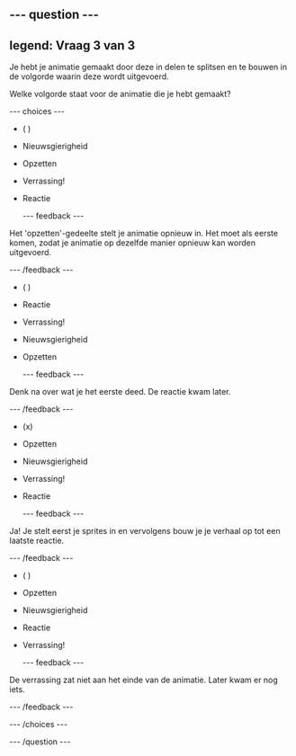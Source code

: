 --- question ---
---
legend: Vraag 3 van 3
---

Je hebt je animatie gemaakt door deze in delen te splitsen en te bouwen in de volgorde waarin deze wordt uitgevoerd.

Welke volgorde staat voor de animatie die je hebt gemaakt?

--- choices ---

- ( )
+ Nieuwsgierigheid

+ Opzetten

+ Verrassing!

+ Reactie

  --- feedback ---

 Het 'opzetten'-gedeelte stelt je animatie opnieuw in. Het moet als eerste komen, zodat je animatie op dezelfde manier opnieuw kan worden uitgevoerd.

  --- /feedback ---

- ( )
+ Reactie

+ Verrassing!

+ Nieuwsgierigheid

+ Opzetten

  --- feedback ---

 Denk na over wat je het eerste deed. De reactie kwam later.

  --- /feedback ---

- (x)
+ Opzetten

+ Nieuwsgierigheid

+ Verrassing!

+ Reactie

  --- feedback ---

 Ja! Je stelt eerst je sprites in en vervolgens bouw je je verhaal op tot een laatste reactie.

  --- /feedback ---

- ( )
+ Opzetten

+ Nieuwsgierigheid

+ Reactie

+ Verrassing!

  --- feedback ---

 De verrassing zat niet aan het einde van de animatie. Later kwam er nog iets.

  --- /feedback ---

--- /choices ---

--- /question ---
